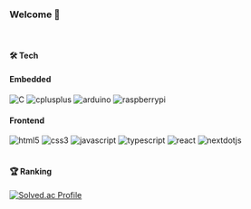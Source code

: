 ### Welcome :wave:
<br/>

#### 🛠️ Tech
#### Embedded
![C](https://img.shields.io/badge/C-A8B9CC.svg?&style=for-the-badge&logo=C&logoColor=white)
![cplusplus](https://img.shields.io/badge/C++-00599C.svg?&style=for-the-badge&logo=cplusplus&logoColor=white)
![arduino](https://img.shields.io/badge/Arduino-00878F.svg?&style=for-the-badge&logo=arduino&logoColor=white)
![raspberrypi](https://img.shields.io/badge/RaspberryPi-A22846.svg?&style=for-the-badge&logo=raspberrypi&logoColor=white)
#### Frontend
![html5](https://img.shields.io/badge/HTML-E34F26.svg?&style=for-the-badge&logo=html5&logoColor=white)
![css3](https://img.shields.io/badge/CSS-1572B6.svg?&style=for-the-badge&logo=css3&logoColor=white)
![javascript](https://img.shields.io/badge/JavaScript-F7DF1E.svg?&style=for-the-badge&logo=javascript&logoColor=white)
![typescript](https://img.shields.io/badge/TypeScript-3178C6.svg?&style=for-the-badge&logo=typescript&logoColor=white)
![react](https://img.shields.io/badge/React-61DAFB.svg?&style=for-the-badge&logo=react&logoColor=white)
![nextdotjs](https://img.shields.io/badge/Next.js-000000.svg?&style=for-the-badge&logo=nextdotjs&logoColor=white)
<br/>
<br/>
#### :trophy: Ranking
[![Solved.ac Profile](http://mazassumnida.wtf/api/v2/generate_badge?boj=yewon6282)](https://solved.ac/yewon6282/)


<!--
**yewon6282/yewon6282** is a ✨ _special_ ✨ repository because its `README.md` (this file) appears on your GitHub profile.

Here are some ideas to get you started:

- 🔭 I’m currently working on ...
- 🌱 I’m currently learning ...
- 👯 I’m looking to collaborate on ...
- 🤔 I’m looking for help with ...
- 💬 Ask me about ...
- 📫 How to reach me: ...
- 😄 Pronouns: ...
- ⚡ Fun fact: ...
-->
